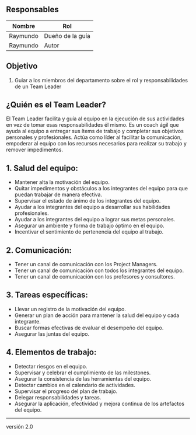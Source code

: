 ## Responsables
Nombre         | Rol
-------------- | -----
Raymundo| Dueño de la guía    |
Raymundo | Autor

## Objetivo
1. Guiar a los miembros del departamento sobre el rol y responsabilidades de un Team Leader

## ¿Quién es el Team Leader?
El Team Leader facilita y guía al equipo en la ejecución de sus actividades en vez de tomar esas responsabilidades él mismo. Es un coach ágil que ayuda al equipo a entregar sus ítems de trabajo y completar sus objetivos personales y profesionales. Actúa como líder al facilitar la comunicación, empoderar al equipo con los recursos necesarios para realizar su trabajo y remover impedimentos.

## 1. Salud del equipo:
+ Mantener alta la motivación del equipo.
+ Quitar impedimentos y obstáculos a los integrantes del equipo para que puedan trabajar de manera efectiva.
+ Supervisar el estado de ánimo de los integrantes del equipo.
+ Ayudar a los integrantes del equipo a desarrollar sus habilidades profesionales.
+ Ayudar a los integrantes del equipo a lograr sus metas personales.
+ Asegurar un ambiente y forma de trabajo óptimo en el equipo.
+ Incentivar el sentimiento de pertenencia del equipo al trabajo.

## 2. Comunicación:
+ Tener un canal de comunicación con los Project Managers.
+ Tener un canal de comunicación con todos los integrantes del equipo.
+ Tener un canal de comunicación con los profesores y consultores.

## 3. Tareas específicas:
+ Llevar un registro de la motivación del equipo.
+ Generar un plan de acción para mantener la salud del equipo y cada integrante.
+ Buscar formas efectivas de evaluar el desempeño del equipo.
+ Asegurar las juntas del equipo.

## 4. Elementos de trabajo:
+ Detectar riesgos en el equipo.
+ Supervisar y celebrar el cumplimiento de las milestones.
+ Asegurar la consistencia de las herramientas del equipo.
+ Detectar cambios en el calendario de actividades.
+ Supervisar el progreso del plan de trabajo.
+ Delegar responsabilidades y tareas.
+ Asegurar la aplicación, efectividad y mejora continua de los artefactos del equipo.

***
versión 2.0
